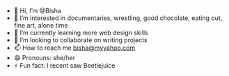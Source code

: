 - 👋 Hi, I’m @Bisha
- 👀 I’m interested in documentaries, wrestling, good chocolate, eating out, fine art, alone time
- 🌱 I’m currently learning more web design skills
- 💞️ I’m looking to collaborate on writing projects
- 📫 How to reach me bisha@myyahoo.com
- 😄 Pronouns: she/her
- ⚡ Fun fact: I recent saw Beetlejuice

<!---
BishaTram/BishaTram is a ✨ special ✨ repository because its `README.md` (this file) appears on your GitHub profile.
You can click the Preview link to take a look at your changes.
--->
